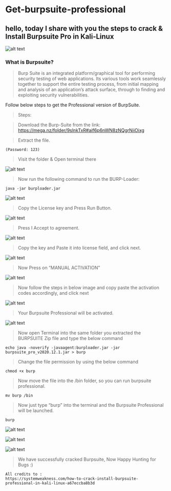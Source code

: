 # Get-burpsuite-professional
## hello, today I share with you the steps to crack &amp; Install Burpsuite Pro in Kali-Linux

![alt text](https://miro.medium.com/max/720/0*Q__Qg-YZ4DN_udMW)


### What is Burpsuite?
> Burp Suite is an integrated platform/graphical tool for performing security testing of web applications. Its various tools work seamlessly together to support the entire testing process, from initial mapping and analysis of an application’s attack surface, through to finding and exploiting security vulnerabilities.

Follow below steps to get the Professional version of BurpSuite.

>  Steps: 

> Download the Burp-Suite from the link: https://mega.nz/folder/9slnkTxR#aif6p6nWN8zNQgrNiiOixg

> Extract the file.
```
(Password: 123)
```
> Visit the folder & Open terminal there


![alt text](https://miro.medium.com/max/640/1*kn2bwG94r7LkPL1jWUzgtg.webp)


> Now run the following command to run the BURP-Loader:
```
java -jar burploader.jar
```

![alt text](https://miro.medium.com/max/720/1*4yxra1EkcNJL0hz-xjNeTg.webp)


> Copy the License key and Press Run Button.


![alt text](https://miro.medium.com/max/720/1*EZ6PU0Ph1s54Ynh_sWkZPQ.webp)

> Press I Accept to agreement.

![alt text](https://miro.medium.com/max/640/1*jfQsujxwfoj36_jWP_SRyA.webp)

> Copy the key and Paste it into license field, and click next.


![alt text](https://miro.medium.com/max/720/1*kpZ9fxDmI0Iz5domjDbbfw.webp)


> Now Press on “MANUAL ACTIVATION”


![alt text](https://miro.medium.com/max/640/1*uVb5tynZHj2i1KgWZApaPw.webp)


> Now follow the steps in below image and copy paste the activation codes accordingly, and click next

![alt text](https://miro.medium.com/max/720/1*4NdzKtSkJSlp0aW2aovS7g.webp)


> Your Burpsuite Professional will be activated.



![alt text](https://miro.medium.com/max/640/1*JSSGZST3BzIOQOqOEXrEdA.webp)


> Now open Terminal into the same folder you extracted the BURPSUITE Zip file and type the below command
```
echo java -noverify -javaagent:burploader.jar -jar burpsuite_pro_v2020.12.1.jar > burp
```

> Change the file permission by using the below command
```
chmod +x burp
```

> Now move the file into the /bin folder, so you can run burpsuite professional.
```
mv burp /bin
```

> Now just type “burp” into the terminal and the Burpsuite Professional will be launched.
```
burp
```

![alt text](https://miro.medium.com/max/640/1*9ksjZHa6Fk2o0Qzx2fG14Q.webp)


![alt text](https://miro.medium.com/max/640/1*5LhXtX9R7xSenk68W43sFw.webp)

![alt text](https://i.ibb.co/ckfTK0C/Capture1.png)

> We have successfully cracked Burpsuite, Now Happy Hunting for Bugs :)
```
All credits to : 
https://systemweakness.com/how-to-crack-install-burpsuite-professional-in-kali-linux-a67eccba8b3d
```
